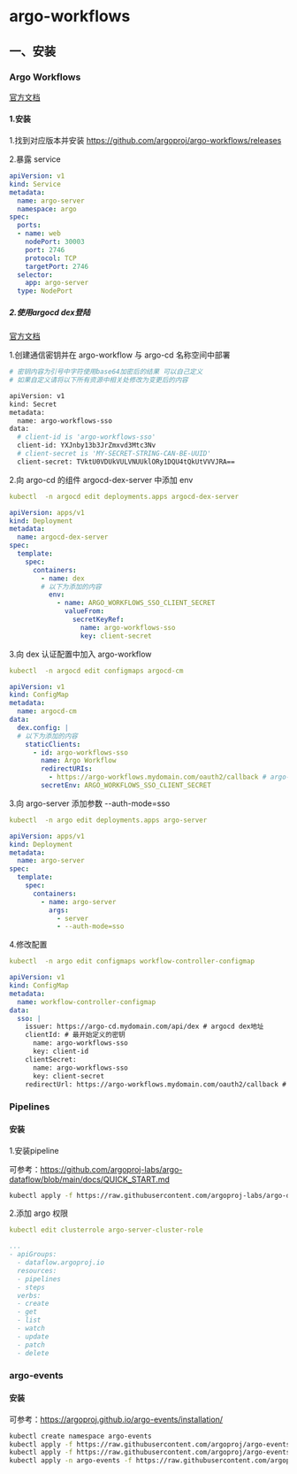# argo-workflows

## 一、安装

### Argo Workflows

[官方文档](https://argoproj.github.io/argo-workflows/installation/)

#### 1.安装

1.找到对应版本并安装
https://github.com/argoproj/argo-workflows/releases

2.暴露 service

```yaml
apiVersion: v1
kind: Service
metadata:
  name: argo-server
  namespace: argo
spec:
  ports:
  - name: web
    nodePort: 30003
    port: 2746
    protocol: TCP
    targetPort: 2746
  selector:
    app: argo-server
  type: NodePort
```

##### 2.使用argocd dex登陆

[官方文档](https://argoproj.github.io/argo-workflows/argo-server-sso-argocd/)

1.创建通信密钥并在 argo-workflow 与 argo-cd 名称空间中部署
```bash
# 密钥内容为引号中字符使用base64加密后的结果 可以自己定义
# 如果自定义请将以下所有资源中相关处修改为变更后的内容

apiVersion: v1
kind: Secret
metadata:
  name: argo-workflows-sso
data:
  # client-id is 'argo-workflows-sso'
  client-id: YXJnby13b3JrZmxvd3Mtc3Nv
  # client-secret is 'MY-SECRET-STRING-CAN-BE-UUID'
  client-secret: TVktU0VDUkVULVNUUklORy1DQU4tQkUtVVVJRA==
```

2.向 argo-cd 的组件 argocd-dex-server 中添加 env

```yaml
kubectl  -n argocd edit deployments.apps argocd-dex-server

apiVersion: apps/v1
kind: Deployment
metadata:
  name: argocd-dex-server
spec:
  template:
    spec:
      containers:
        - name: dex
        # 以下为添加的内容
          env:
            - name: ARGO_WORKFLOWS_SSO_CLIENT_SECRET
              valueFrom:
                secretKeyRef:
                  name: argo-workflows-sso
                  key: client-secret

```
3.向 dex 认证配置中加入 argo-workflow

```yaml
kubectl  -n argocd edit configmaps argocd-cm

apiVersion: v1
kind: ConfigMap
metadata:
  name: argocd-cm
data:
  dex.config: |
  # 以下为添加的内容
    staticClients:
      - id: argo-workflows-sso
        name: Argo Workflow
        redirectURIs:
          - https://argo-workflows.mydomain.com/oauth2/callback # argo-workflows地址
        secretEnv: ARGO_WORKFLOWS_SSO_CLIENT_SECRET

```

3.向 argo-server 添加参数 --auth-mode=sso

```yaml
kubectl  -n argo edit deployments.apps argo-server

apiVersion: apps/v1
kind: Deployment
metadata:
  name: argo-server
spec:
  template:
    spec:
      containers:
        - name: argo-server
          args:
            - server
            - --auth-mode=sso
```

4.修改配置

```yaml
kubectl  -n argo edit configmaps workflow-controller-configmap

apiVersion: v1
kind: ConfigMap
metadata:
  name: workflow-controller-configmap
data:
  sso: |
    issuer: https://argo-cd.mydomain.com/api/dex # argocd dex地址
    clientId: # 最开始定义的密钥
      name: argo-workflows-sso
      key: client-id
    clientSecret:
      name: argo-workflows-sso
      key: client-secret
    redirectUrl: https://argo-workflows.mydomain.com/oauth2/callback # argo-workflows地址
```

### Pipelines

#### 安装

1.安装pipeline

可参考：https://github.com/argoproj-labs/argo-dataflow/blob/main/docs/QUICK_START.md

```bash
kubectl apply -f https://raw.githubusercontent.com/argoproj-labs/argo-dataflow/main/config/quick-start.yaml
```

2.添加 argo 权限

```yaml
kubectl edit clusterrole argo-server-cluster-role

...
- apiGroups:
  - dataflow.argoproj.io
  resources:
  - pipelines
  - steps
  verbs:
  - create
  - get
  - list
  - watch
  - update
  - patch
  - delete
```

### argo-events

#### 安装

可参考：https://argoproj.github.io/argo-events/installation/

```bash
kubectl create namespace argo-events
kubectl apply -f https://raw.githubusercontent.com/argoproj/argo-events/stable/manifests/install.yaml
kubectl apply -f https://raw.githubusercontent.com/argoproj/argo-events/stable/manifests/install-validating-webhook.yaml
kubectl apply -n argo-events -f https://raw.githubusercontent.com/argoproj/argo-events/stable/examples/eventbus/native.yaml
```